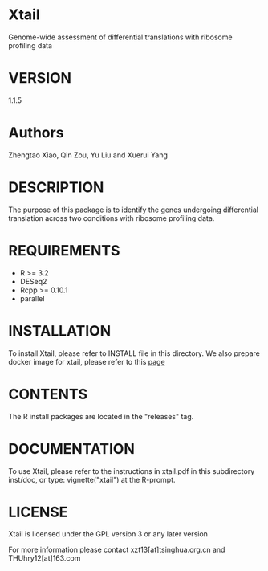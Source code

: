 Xtail
=========

Genome-wide assessment of differential translations with ribosome profiling data

# VERSION

1.1.5

# Authors

Zhengtao Xiao, Qin Zou, Yu Liu and Xuerui Yang

# DESCRIPTION

The purpose of this package is to identify the genes undergoing differential translation across two conditions with ribosome profiling data.
​							
# REQUIREMENTS

* R >= 3.2
* DESeq2
* Rcpp >= 0.10.1
* parallel 

# INSTALLATION

To install Xtail, please refer to INSTALL file in this directory. We also prepare docker image for xtail, please refer to this [page](https://hub.docker.com/r/yanglab/xtail)

# CONTENTS

The R install packages are located in the "releases" tag.

# DOCUMENTATION

To use Xtail, please refer to the instructions in xtail.pdf in this subdirectory inst/doc,
or type: vignette("xtail") at the R-prompt.

# LICENSE

Xtail is licensed under the GPL version 3 or any later version


For more information please contact  xzt13[at]tsinghua.org.cn and THUhry12[at]163.com






